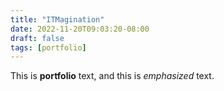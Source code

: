 ```yaml
---
title: "ITMagination"
date: 2022-11-20T09:03:20-08:00
draft: false
tags: [portfolio]
---
```

This is **portfolio** text, and this is *emphasized* text.